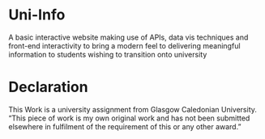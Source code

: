 # Uni-Info
A basic interactive website making use of APIs, data vis techniques and front-end interactivity to bring a modern feel to delivering meaningful information to students wishing to transition onto university
# Declaration 
This Work is a university assignment from Glasgow Caledonian University. “This piece of work is my own original work and has not been submitted elsewhere in fulfilment of the requirement of this or any other award.”
